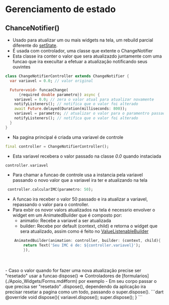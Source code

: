# Gerenciamento de estado
## ChanceNotifier()
- Usado para atualizar um ou mais widgets na tela, um rebuild parcial diferente do [setState](./Gerenciamento_estado_setState.md).
- É usada com controlador, uma classe que extente o ChangeNotifier
- Esta classe ira conter o valor que sera atualizazdo juntamente com uma funcao que ira execultar a efetuar a atualização notificando seus ouvintes
```dart
class ChangeNotifierController extends ChangeNotifier {
  var variavel = 0.0; // valor original

  Future<void> funcaoChange(
      {required double parametro}) async {
    variavel = 0.0; // zera o valor atual para atualizar novamente
    notifyListeners(); // notifica que o valor foi alterado
    await Future.delayed(Duration(milliseconds: 800));
    variavel = parametro; // atualizar o valor para o paramentro passado quando chama a funcao
    notifyListeners(); // notifica que o valor foi alterado
  }
}
```
- Na pagina principal é criada uma variavel de controle
```dart
final controller = ChangeNotifierController();
```
- Esta variavel recebera o valor passado na classe *0.0* quando instaciada
```dart
controller.variavel
```
- Para chamar a funcao de controle usa a instancia pela variavel passando o novo valor que a variavel ira ter e atualizando na tela
```dart
 controller.calcularIMC(parametro: 50);
 ```
- A funcao ira receber o valor 50 passado e ira atualizar a variavel, repassando o valor para o controller.
- Para exbir os novor valors atualizados na tela é necessrio envolver o widget em um AnimatedBuilder que é composto por:
    - animatio: Recebe a variavel a ser atualizada
    - builder: Recebe por default (context, child) e retorna o widget que sera atualizado, assim como é feito no [ValueListenableBuilder](./Gerenciamento_estado_ValueNotifier.md)
```dart
    AnimatedBuilder(animation: controller, builder: (context, child){
        return Text('Seu IMC é de: ${controller.variavel}');
        }),
```
<br>
<br>
- Caso o valor quando for fazer uma nova atualização precise ser "resetado" usar a funcao dispose() => Controladores de [formularios](./Apoio_Widgets/Forms.md#form) por exemplo
- Em seu corpo passar o que precisa ser "resetado" .dispose(), dependendo da aplicação ira precisar resetar a pagina como um todo, passando o super.dispose().
```dart
@override
void dispose(){
    variavel.dispose();
    super.dispose();
}
```